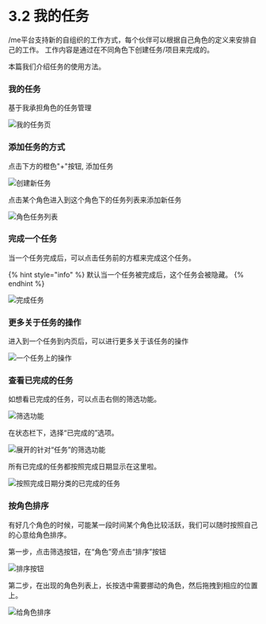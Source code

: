 # 3.2 我的任务

/me平台支持新的自组织的工作方式，每个伙伴可以根据自己角色的定义来安排自己的工作。 工作内容是通过在不同角色下创建任务/项目来完成的。

本篇我们介绍任务的使用方法。

### 我的任务

基于我承担角色的任务管理

![&#x6211;&#x7684;&#x4EFB;&#x52A1;&#x9875;](../../.gitbook/assets/m44-1.png)

### 添加任务的方式

点击下方的橙色"+"按钮, 添加任务

![&#x521B;&#x5EFA;&#x65B0;&#x4EFB;&#x52A1;](../../.gitbook/assets/m44-2.jpeg)

点击某个角色进入到这个角色下的任务列表来添加新任务

![&#x89D2;&#x8272;&#x4EFB;&#x52A1;&#x5217;&#x8868;](../../.gitbook/assets/m44-3.jpeg)

### **完成一个任务**

当一个任务完成后，可以点击任务前的方框来完成这个任务。

{% hint style="info" %}
默认当一个任务被完成后，这个任务会被隐藏。
{% endhint %}

![&#x5B8C;&#x6210;&#x4EFB;&#x52A1;](../../.gitbook/assets/m44-5.png)

### **更多关于任务的操作**

进入到一个任务到内页后，可以进行更多关于该任务的操作

![&#x4E00;&#x4E2A;&#x4EFB;&#x52A1;&#x4E0A;&#x7684;&#x64CD;&#x4F5C;](../../.gitbook/assets/m44-6.png)

### **查看已完成的任务**

如想看已完成的任务，可以点击右侧的筛选功能。

![&#x7B5B;&#x9009;&#x529F;&#x80FD;](../../.gitbook/assets/m44-7%20%281%29.png)

在状态栏下，选择“已完成的”选项。

![&#x5C55;&#x5F00;&#x7684;&#x9488;&#x5BF9;&#x201C;&#x4EFB;&#x52A1;&#x201D;&#x7684;&#x7B5B;&#x9009;&#x529F;&#x80FD;](../../.gitbook/assets/m44-8.png)

所有已完成的任务都按照完成日期显示在这里啦。

![&#x6309;&#x7167;&#x5B8C;&#x6210;&#x65E5;&#x671F;&#x5206;&#x7C7B;&#x7684;&#x5DF2;&#x5B8C;&#x6210;&#x7684;&#x4EFB;&#x52A1;](../../.gitbook/assets/m44-9.jpg)

### 按角色排序

有好几个角色的时候，可能某一段时间某个角色比较活跃，我们可以随时按照自己的心意给角色排序。

第一步，点击筛选按钮，在“角色”旁点击“排序”按钮

![&#x6392;&#x5E8F;&#x6309;&#x94AE;](../../.gitbook/assets/m44-10.png)

第二步，在出现的角色列表上，长按选中需要挪动的角色，然后拖拽到相应的位置上。

![&#x7ED9;&#x89D2;&#x8272;&#x6392;&#x5E8F;](../../.gitbook/assets/m44-11.png)



